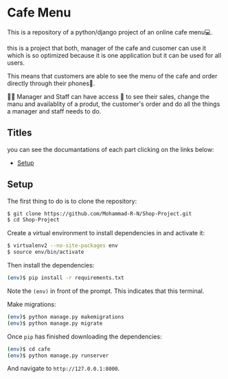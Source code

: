 # Cafe Menu
This is a repository of a python/django project of an online cafe menu💻.

this is a project that both, manager of the cafe and cusomer can use it which is so optimized because it is one application but it can be used for all users. 

This means that customers are able to see the menu of the cafe and order directly through their phones📲.

👨👩 Manager and Staff can have access 🔑 to see their sales, change the manu and availablity of a produt, the customer's order and do all the things a manager and staff needs to do.

## Titles
you can see the documantations of each part clicking on the links below:
* [Setup](#set-up)


## Setup
The first thing to do is to clone the repository:

```sh
$ git clone https://github.com/Mohammad-R-N/Shop-Project.git
$ cd Shop-Project
```

Create a virtual environment to install dependencies in and activate it:

```sh
$ virtualenv2 --no-site-packages env
$ source env/bin/activate
```

Then install the dependencies:

```sh
(env)$ pip install -r requirements.txt
```

Note the `(env)` in front of the prompt. This indicates that this terminal.

Make migrations: 

```sh
(env)$ python manage.py makemigrations
(env)$ python manage.py migrate
```

Once `pip` has finished downloading the dependencies:

```sh
(env)$ cd cafe
(env)$ python manage.py runserver
```
And navigate to `http://127.0.0.1:8000`.

